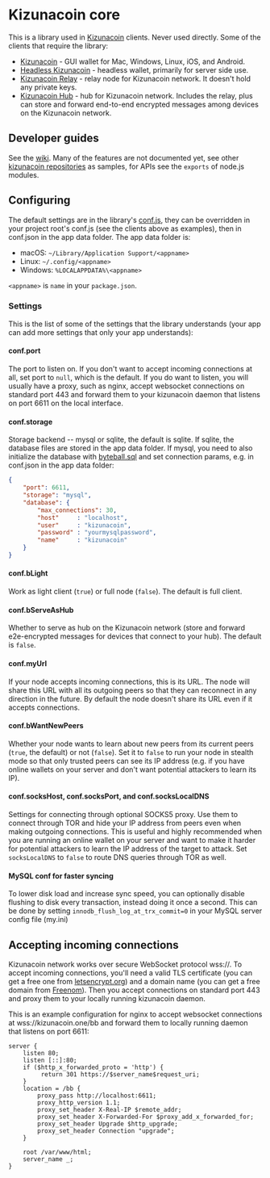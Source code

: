 # Kizunacoin core

This is a library used in [Kizunacoin](https://kizunacoin.jp) clients.  Never used directly.  Some of the clients that require the library:

* [Kizunacoin](../../../kizunacoin) - GUI wallet for Mac, Windows, Linux, iOS, and Android.
* [Headless Kizunacoin](../../../headless-kizunacoin) - headless wallet, primarily for server side use.
* [Kizunacoin Relay](../../../kizunacoin-relay) - relay node for Kizunacoin network.  It doesn't hold any private keys.
* [Kizunacoin Hub](../../../kizunacoin-hub) - hub for Kizunacoin network.  Includes the relay, plus can store and forward end-to-end encrypted messages among devices on the Kizunacoin network.

## Developer guides

See the [wiki](https://github.com/kizunacoin/core/wiki/Byteball-Developer-Guides).  Many of the features are not documented yet, see other [kizunacoin repositories](https://github.com/kizunacoin) as samples, for APIs see the `exports` of node.js modules.

## Configuring

The default settings are in the library's [conf.js](conf.js), they can be overridden in your project root's conf.js (see the clients above as examples), then in conf.json in the app data folder.  The app data folder is:

* macOS: `~/Library/Application Support/<appname>`
* Linux: `~/.config/<appname>`
* Windows: `%LOCALAPPDATA%\<appname>`

`<appname>` is `name` in your `package.json`.

### Settings

This is the list of some of the settings that the library understands (your app can add more settings that only your app understands):

#### conf.port

The port to listen on.  If you don't want to accept incoming connections at all, set port to `null`, which is the default.  If you do want to listen, you will usually have a proxy, such as nginx, accept websocket connections on standard port 443 and forward them to your kizunacoin daemon that listens on port 6611 on the local interface.

#### conf.storage

Storage backend -- mysql or sqlite, the default is sqlite.  If sqlite, the database files are stored in the app data folder.  If mysql, you need to also initialize the database with [byteball.sql](byteball.sql) and set connection params, e.g. in conf.json in the app data folder:

```json
{
	"port": 6611,
	"storage": "mysql",
	"database": {
		"max_connections": 30,
		"host"     : "localhost",
		"user"     : "kizunacoin",
		"password" : "yourmysqlpassword",
		"name"     : "kizunacoin"
	}
}
```
#### conf.bLight

Work as light client (`true`) or full node (`false`).  The default is full client.

#### conf.bServeAsHub

Whether to serve as hub on the Kizunacoin network (store and forward e2e-encrypted messages for devices that connect to your hub).  The default is `false`.

#### conf.myUrl

If your node accepts incoming connections, this is its URL.  The node will share this URL with all its outgoing peers so that they can reconnect in any direction in the future.  By default the node doesn't share its URL even if it accepts connections.

#### conf.bWantNewPeers

Whether your node wants to learn about new peers from its current peers (`true`, the default) or not (`false`).  Set it to `false` to run your node in stealth mode so that only trusted peers can see its IP address (e.g. if you have online wallets on your server and don't want potential attackers to learn its IP).

#### conf.socksHost, conf.socksPort, and conf.socksLocalDNS

Settings for connecting through optional SOCKS5 proxy.  Use them to connect through TOR and hide your IP address from peers even when making outgoing connections.  This is useful and highly recommended when you are running an online wallet on your server and want to make it harder for potential attackers to learn the IP address of the target to attack.  Set `socksLocalDNS` to `false` to route DNS queries through TOR as well.

#### MySQL conf for faster syncing

To lower disk load and increase sync speed, you can optionally disable flushing to disk every transaction, instead doing it once a second. This can be done by setting `innodb_flush_log_at_trx_commit=0` in your MySQL server config file (my.ini)

## Accepting incoming connections

Kizunacoin network works over secure WebSocket protocol wss://.  To accept incoming connections, you'll need a valid TLS certificate (you can get a free one from [letsencrypt.org](https://letsencrypt.org)) and a domain name (you can get a free domain from [Freenom](http://www.freenom.com/)).  Then you accept connections on standard port 443 and proxy them to your locally running kizunacoin daemon.

This is an example configuration for nginx to accept websocket connections at wss://kizunacoin.one/bb and forward them to locally running daemon that listens on port 6611:

```nginx
server {
	listen 80;
	listen [::]:80;
    if ($http_x_forwarded_proto = 'http') {
         return 301 https://$server_name$request_uri;
    }
	location = /bb {
		proxy_pass http://localhost:6611;
		proxy_http_version 1.1;
		proxy_set_header X-Real-IP $remote_addr;
		proxy_set_header X-Forwarded-For $proxy_add_x_forwarded_for;
		proxy_set_header Upgrade $http_upgrade;
		proxy_set_header Connection "upgrade";
	}

	root /var/www/html;
	server_name _;
}
```

 